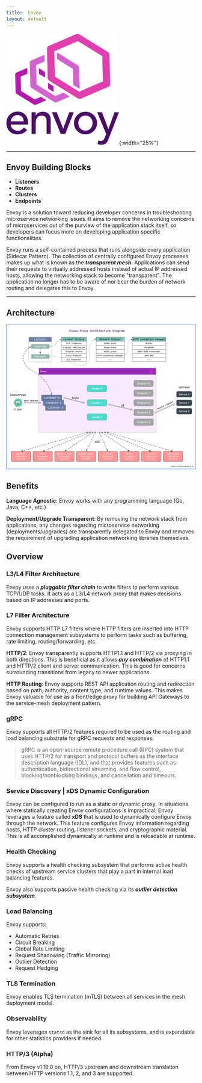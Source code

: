 ```yaml
---
title:  Envoy
layout: default
---
```


![Envoy](../assets/envoy.png){:width="25%"}

---
## Envoy Building Blocks

* **Listeners**
* **Routes**
* **Clusters**
* **Endpoints**

Envoy is a solution toward reducing developer concerns in troubleshooting microservice
networking issues. It aims to remove the networking concerns of microservices out of
the purview of the application stack itself, so developers can focus more on developing
application specific functionalities.

Envoy runs a self-contained process that runs alongside every application (Sidecar Pattern).
The collection of centrally configured Envoy processes makes up what is known as the
**_transparent mesh_**. Applications can send their requests to virtually addressed hosts
instead of actual IP addressed hosts, allowing the networking stack to become "transparent".
The application no longer has to be aware of nor bear the burden of network routing and delegates
this to Envoy.

---

## Architecture

![EnvoyArch](/assets/envoy-arch.png)

## Benefits

**Language Agnostic**: Envoy works with any programming language (Go, Java, C++, etc.)

**Deployment/Upgrade Transparent**: By removing the network stack from applications, any
changes regarding microservice networking (deployments/upgrades) are transparently delegated
to Envoy and removes the requirement of upgrading application networking libraries themselves.

## Overview

### L3/L4 Filter Architecture

Envoy uses a **_pluggable filter chain_** to write filters to perform various TCP/UDP tasks.
It acts as a L3/L4 network proxy that makes decisions based on IP addresses and ports.

### L7 Filter Architecture

Envoy supports HTTP L7 filters where HTTP filters are inserted into HTTP connection management
subsystems to perform tasks such as buffering, rate limiting, routing/forwarding, etc.

**HTTP/2**: Envoy transparently supports HTTP1.1 and HTTP/2 via proxying in both directions. This
is beneficial as it allows **_any combination_** of HTTP1.1 and HTTP/2 client and server communication.
This is good for concerns surrounding transitions from legacy to newer applications.

**HTTP Routing**: Envoy supports REST API application routing and redirection based on path, authority,
content type, and runtime values. This makes Envoy valuable for use as a front/edge proxy for building
API Gateways to the service-mesh deployment pattern.

### gRPC

Envoy supports all HTTP/2 features required to be used as the routing and load balancing substrate for
gRPC requests and responses.

> gRPC is an open-source remote procedure call (RPC) system that uses HTTP/2 for transport and protocol
buffers as the interface description language (IDL), and that provides features such as authentication,
bidirectional streaming, and flow control, blocking/nonblocking bindings, and cancellation and timeouts.

### Service Discovery | xDS Dynamic Configuration

Envoy can be configured to run as a static or dynamic proxy. In situations where statically creating
Envoy configurations is impractical, Envoy leverages a feature called **xDS** that is used to
dynamically configure Envoy through the network. This feature configures Envoy information regarding
hosts, HTTP cluster routing, listener sockets, and cryptographic material. This is all accomplished
dynamically at runtime and is reloadable at runtime.

### Health Checking

Envoy supports a health checking subsystem that performs active health checks of upstream service
clusters that play a part in internal load balancing features.

Envoy also supports passive health checking via its **_outlier detection subsystem_**.

### Load Balancing

Envoy supports:
* Automatic Retries
* Circuit Breaking
* Global Rate Limiting
* Request Shadowing (Traffic Mirroring)
* Outlier Detection
* Request Hedging

### TLS Termination

Envoy enables TLS termination (mTLS) between all services in the mesh deployment model.

### Observability

Envoy leverages `statsd` as the sink for all its subsystems, and is expandable for other statistics
providers if needed.

### HTTP/3 (Alpha)

From Envoy v1.19.0 on, HTTP/3 upstream and downstream translation between HTTP versions 1.1, 2, and
3 are supported.